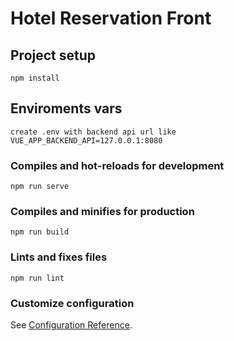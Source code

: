 # Hotel Reservation Front

## Project setup
```
npm install
```

## Enviroments vars
```
create .env with backend api url like VUE_APP_BACKEND_API=127.0.0.1:8080
```


### Compiles and hot-reloads for development
```
npm run serve
```

### Compiles and minifies for production
```
npm run build
```

### Lints and fixes files
```
npm run lint
```

### Customize configuration
See [Configuration Reference](https://cli.vuejs.org/config/).
